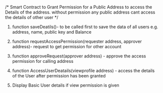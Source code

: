 /* Smart Contract to Grant Permission for a Public Address to access the Details 
   of the address. without permission any public address cant access the details of other user
*/

1. function saveDeatils()- to be called first to save the data of all users e.g. address, name, public key and Balance

2. function requestAccessPermission(requester address, approver address)- request to get permission for other account

3. function approveRequest(approver address) - approve the access permission for calling address

4. function AccessUserDeatails(viewprofile address) - access the details of the User after permission has been granted

5. Display Basic User details if view permission is given

